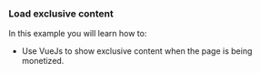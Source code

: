### Load exclusive content

In this example you will learn how to:

 - Use VueJs to show exclusive content when the page is being monetized.
